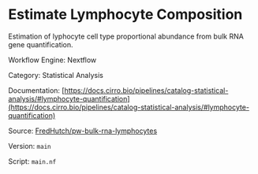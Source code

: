 # Estimate Lymphocyte Composition

Estimation of lyphocyte cell type proportional abundance from bulk RNA gene quantification.


Workflow Engine: Nextflow


Category: Statistical Analysis


Documentation: [https://docs.cirro.bio/pipelines/catalog-statistical-analysis/#lymphocyte-quantification](https://docs.cirro.bio/pipelines/catalog-statistical-analysis/#lymphocyte-quantification)


Source: [FredHutch/pw-bulk-rna-lymphocytes](FredHutch/pw-bulk-rna-lymphocytes)


Version: `main`


Script: `main.nf`
